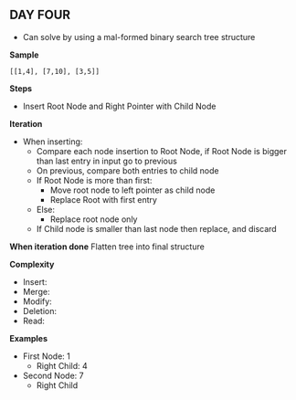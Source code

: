## DAY FOUR
* Can solve by using a mal-formed binary search tree structure

**Sample**
```
[[1,4], [7,10], [3,5]]
```

**Steps**
* Insert Root Node and Right Pointer with Child Node

**Iteration**
* When inserting:
    - Compare each node insertion to Root Node, if Root Node is bigger than last entry in input go to previous
    - On previous, compare both entries to child node
    - If Root Node is more than first:
        - Move root node to left pointer as child node
        - Replace Root with first entry
    - Else:
        - Replace root node only
    - If Child node is smaller than last node then replace, and discard

**When iteration done**
Flatten tree into final structure

**Complexity**
* Insert: 
* Merge:
* Modify:
* Deletion:
* Read:

**Examples**
* First Node: 1
    - Right Child: 4 
* Second Node: 7
    - Right Child 
